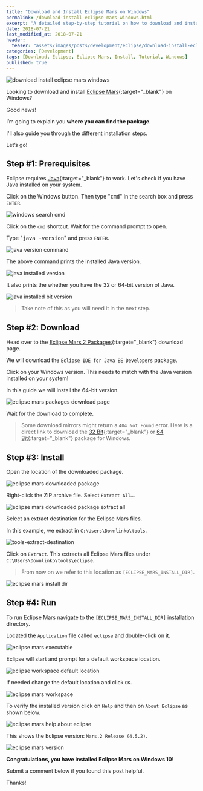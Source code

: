 ```yaml
---
title: "Download and Install Eclipse Mars on Windows"
permalink: /download-install-eclipse-mars-windows.html
excerpt: "A detailed step-by-step tutorial on how to download and install Eclipse Mars on Windows 10."
date: 2018-07-21
last_modified_at: 2018-07-21
header:
  teaser: "assets/images/posts/development/eclipse/download-install-eclipse-mars-windows.png"
categories: [Development]
tags: [Download, Eclipse, Eclipse Mars, Install, Tutorial, Windows]
published: true
---
```


<img src="{{ site.url }}/assets/images/posts/development/eclipse/download-install-eclipse-mars-windows.png" alt="download install eclipse mars windows" class="align-right title-image">

Looking to download and install [Eclipse Mars](https://www.eclipse.org/mars/){:target="_blank"} on Windows?

Good news!

I’m going to explain you **where you can find the package**.

I'll also guide you through the different installation steps.

Let’s go!

## Step #1: Prerequisites

Eclipse requires [Java](http://www.oracle.com/technetwork/java/javase/downloads/index.html){:target="_blank"} to work. Let's check if you have Java installed on your system.

Click on the Windows button. Then type "<kbd>cmd</kbd>" in the search box and press `ENTER`.

<img src="{{ site.url }}/assets/images/posts/development/windows-search-cmd.png" alt="windows search cmd">

Click on the `cmd` shortcut. Wait for the command prompt to open.

Type "<kbd>java -version</kbd>" and press `ENTER`.

<img src="{{ site.url }}/assets/images/posts/development/java-version-command.png" alt="java version command">

The above command prints the installed Java version.

<img src="{{ site.url }}/assets/images/posts/development/java-installed-version.png" alt="java installed version">

It also prints the whether you have the 32 or 64-bit version of Java.

<img src="{{ site.url }}/assets/images/posts/development/java-installed-bit-version.png" alt="java installed bit version">

> Take note of this as you will need it in the next step.

## Step #2: Download

Head over to the [Eclipse Mars 2 Packages](https://www.eclipse.org/downloads/packages/release/mars/2){:target="_blank"} download page.

We will download the `Eclipse IDE for Java EE Developers` package.

Click on your Windows version. This needs to match with the Java version installed on your system!

In this guide we will install the 64-bit version.

<img src="{{ site.url }}/assets/images/posts/development/eclipse/eclipse-mars-packages-download-page.png" alt="eclipse mars packages download page">

Wait for the download to complete.

> Some download mirrors might return a `404 Not Found` error. Here is a direct link to download the [32 Bit](http://mirror.csclub.uwaterloo.ca/eclipse/technology/epp/downloads/release/mars/2/eclipse-jee-mars-2-win32.zip){:target="_blank"} or [64 Bit](http://mirror.csclub.uwaterloo.ca/eclipse/technology/epp/downloads/release/mars/2/eclipse-jee-mars-2-win32-x86_64.zip){:target="_blank"} package for Windows.

## Step #3: Install

Open the location of the downloaded package.

<img src="{{ site.url }}/assets/images/posts/development/eclipse/eclipse-mars-downloaded-package.png" alt="eclipse mars downloaded package">

Right-click the ZIP archive file. Select `Extract All…`.

<img src="{{ site.url }}/assets/images/posts/development/eclipse/eclipse-mars-downloaded-package-extract-all.png" alt="eclipse mars downloaded package extract all">

Select an extract destination for the Eclipse Mars files.

In this example, we extract in `C:\Users\Downlinko\tools`.

<img src="{{ site.url }}/assets/images/posts/development/tools-extract-destination.png" alt="tools-extract-destination">

Click on `Extract`. This extracts all Eclipse Mars files under `C:\Users\Downlinko\tools\eclipse`.

> From now on we refer to this location as `[ECLIPSE_MARS_INSTALL_DIR]`.

<img src="{{ site.url }}/assets/images/posts/development/eclipse/eclipse-mars-install-dir.png" alt="eclipse mars install dir">

## Step #4: Run

To run Eclipse Mars navigate to the `[ECLIPSE_MARS_INSTALL_DIR]` installation directory.

Located the `Application` file called `eclipse` and double-click on it.

<img src="{{ site.url }}/assets/images/posts/development/eclipse/eclipse-mars-executable.png" alt="eclipse mars executable">

Eclipse will start and prompt for a default workspace location.

<img src="{{ site.url }}/assets/images/posts/development/eclipse/eclipse-workspace-default-location.png" alt="eclipse workspace default location">

If needed change the default location and click `OK`.

<img src="{{ site.url }}/assets/images/posts/development/eclipse/eclipse-mars-workspace.png" alt="eclipse mars workspace">

To verify the installed version click on `Help` and then on `About Eclipse` as shown below.

<img src="{{ site.url }}/assets/images/posts/development/eclipse/eclipse-mars-help-about-eclipse.png" alt="eclipse mars help about eclipse">

This shows the Eclipse version: `Mars.2 Release (4.5.2)`.

<img src="{{ site.url }}/assets/images/posts/development/eclipse/eclipse-mars-version.png" alt="eclipse mars version">

**Congratulations, you have installed Eclipse Mars on Windows 10!**

Submit a comment below if you found this post helpful.

Thanks!
